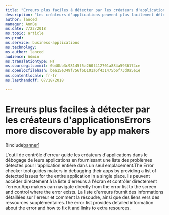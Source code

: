 ```yaml
---
title: "Erreurs plus faciles à détecter par les créateurs d'applications"
description: "Les créateurs d'applications peuvent plus facilement détecter et corriger les erreurs dans leur application"
author: lanced
manager: AnnBe
ms.date: 7/22/2018
ms.topic: article
ms.prod: 
ms.service: business-applications
ms.technology: 
ms.author: lanced
audience: Admin
ms.translationtype: HT
ms.sourcegitcommit: 0b40bb3c98145f5a260f412701a884a5936174ce
ms.openlocfilehash: bea15e349f756f66101a6f431475b6f73d0a5e1e
ms.contentlocale: fr-fr
ms.lasthandoff: 07/18/2018

---
```

# <a name="errors-more-discoverable-by-app-makers"></a><span data-ttu-id="53377-103">Erreurs plus faciles à détecter par les créateurs d'applications</span><span class="sxs-lookup"><span data-stu-id="53377-103">Errors more discoverable by app makers</span></span>


[!include[banner](../../includes/banner.md)]

<span data-ttu-id="53377-104">L'outil de contrôle d'erreur guide les créateurs d'applications dans le débogage de leurs applications en fournissant une liste des problèmes détectés pour l'application entière dans un seul emplacement.</span><span class="sxs-lookup"><span data-stu-id="53377-104">The Error checker tool guides makers in debugging their apps by providing a list of detected issues for the entire application in a single place.</span></span> <span data-ttu-id="53377-105">Ils peuvent accéder directement à la liste d'erreurs à l'écran et contrôler directement l'erreur.</span><span class="sxs-lookup"><span data-stu-id="53377-105">App makers can navigate directly from the error list to the screen and control where the error exists.</span></span> <span data-ttu-id="53377-106">La liste d'erreurs fournit des informations détaillées sur l'erreur et comment la résoudre, ainsi que des liens vers des ressources supplémentaires.</span><span class="sxs-lookup"><span data-stu-id="53377-106">The error list provides detailed information about the error and how to fix it and links to extra resources.</span></span>

